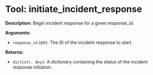 # Tool: initiate_incident_response

**Description:** Begin incident response for a given response_id.

**Arguments:**

*   `response_id` (str): The ID of the incident response to start.

**Returns:**

*   `dict[str, Any]`: A dictionary containing the status of the incident response initiation.
